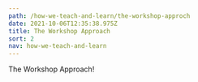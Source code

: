```yaml
---
path: /how-we-teach-and-learn/the-workshop-approch
date: 2021-10-06T12:35:38.975Z
title: The Workshop Approach
sort: 2
nav: how-we-teach-and-learn
---
```


The Workshop Approach!
